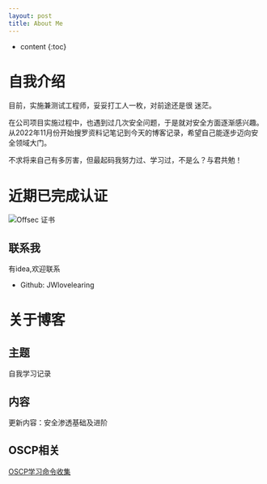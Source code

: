 ```yaml
---
layout: post
title: About Me
---
```


* content
{:toc}

# 自我介绍

目前，实施兼测试工程师，妥妥打工人一枚，对前途还是很
迷茫。

在公司项目实施过程中，也遇到过几次安全问题，于是就对安全方面逐渐感兴趣。从2022年11月份开始搜罗资料记笔记到今天的博客记录，希望自己能逐步迈向安全领域大门。

不求将来自己有多厉害，但最起码我努力过、学习过，不是么？与君共勉！

# 近期已完成认证

![Offsec 证书](https://api.accredible.com/v1/frontend/credential_website_embed_image/badge/145926203)

## 联系我

有idea,欢迎联系

 * Github: JWlovelearing

# 关于博客

## 主题

自我学习记录

## 内容

更新内容：安全渗透基础及进阶

## OSCP相关

[OSCP学习命令收集](https://docs.qq.com/s/3qmVv6jV5DbDARBeZHcqeq)



